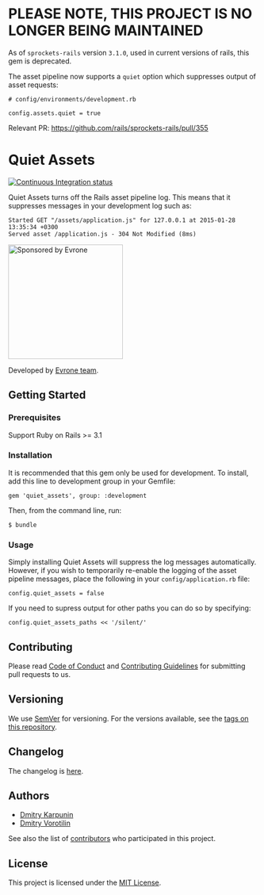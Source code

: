 # PLEASE NOTE, THIS PROJECT IS NO LONGER BEING MAINTAINED

As of `sprockets-rails` version `3.1.0`, used in current versions of rails, this gem is deprecated.

The asset pipeline now supports a `quiet` option which suppresses output of asset requests:

```
# config/environments/development.rb

config.assets.quiet = true
```

Relevant PR: https://github.com/rails/sprockets-rails/pull/355

# Quiet Assets

[![Continuous Integration status](https://api.travis-ci.org/evrone/quiet_assets.svg)](http://travis-ci.org/evrone/quiet_assets)

Quiet Assets turns off the Rails asset pipeline log. This means that it suppresses messages in your development log such as:

    Started GET "/assets/application.js" for 127.0.0.1 at 2015-01-28 13:35:34 +0300
    Served asset /application.js - 304 Not Modified (8ms)

<a href="https://evrone.com/?utm_source=github.com">
  <img src="https://evrone.com/logo/evrone-sponsored-logo.png"
       alt="Sponsored by Evrone" width="231">
</a>

Developed by <a href="https://evrone.com/quietassets?utm_source=github&utm_campaign=quietassets">Evrone team</a>.

## Getting Started

### Prerequisites

Support Ruby on Rails >= 3.1

### Installation

It is recommended that this gem only be used for development.
To install, add this line to development group in your Gemfile:

    gem 'quiet_assets', group: :development

Then, from the command line, run:

    $ bundle

### Usage

Simply installing Quiet Assets will suppress the log messages automatically. However, if you wish to temporarily re-enable the logging of the asset pipeline messages,
place the following in your `config/application.rb` file:

    config.quiet_assets = false

If you need to supress output for other paths you can do so by specifying:

    config.quiet_assets_paths << '/silent/'

## Contributing

Please read [Code of Conduct](CODE-OF-CONDUCT.md) and [Contributing Guidelines](CONTRIBUTING.md) for submitting pull requests to us.

## Versioning

We use [SemVer](http://semver.org/) for versioning. For the versions available, see the [tags on this repository](https://github.com/evrone/quiet_assets/tags). 

## Changelog

The changelog is [here](CHANGELOG.md).

## Authors

* [Dmitry Karpunin](https://github.com/KODerFunk)
* [Dmitry Vorotilin](https://github.com/route) 

See also the list of [contributors](https://github.com/evrone/quiet_assets/contributors) who participated in this project.

## License

This project is licensed under the [MIT License](LICENSE).
